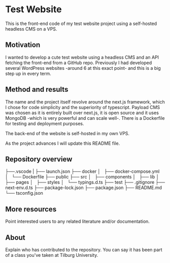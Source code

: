 # Test Website

This is the front-end code of my test website project using a self-hosted headless CMS on a VPS.

## Motivation

I wanted to develop a cute test website using a headless CMS and an API fetching the front-end from a GitHub repo. Previously I had developed several WordPress websites -around 6 at this exact point- and this is a big step up in every term.

## Method and results

The name and the project itself revolve around the next.js framework, which I chose for code simplicity and the superiority of typescript. Payload CMS was chosen as it is entirely built over next.js, it is open source and it uses MongoDB -which is very powerful and can scale well-. There is a Dockerfile for testing and deployment purposes.

The back-end of the website is self-hosted in my own VPS.

As the project advances I will update this README file.

## Repository overview

├──.vscode
| ├── launch.json
├── docker
│   ├── docker-compose.yml
│   └── Dockerfile
├── public
├── src
│   ├── components
│   ├── lib
│   ├── pages
│   ├── styles
│   └── typings.d.ts
├── test
├── .gitignore
├── next-env.d.ts
├── package-lock.json
├── package.json
├── README.md
└── tsconfig.json

## More resources

Point interested users to any related literature and/or documentation.

## About

Explain who has contributed to the repository. You can say it has been part of a class you've taken at Tilburg University.
